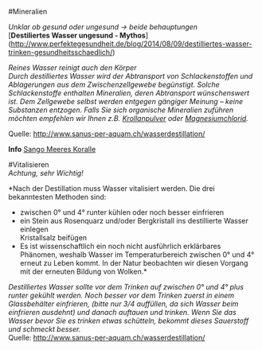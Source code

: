 #Mineralien

*Unklar ob gesund oder ungesund -> beide behauptungen*  
[**Destiliertes Wasser ungesund - Mythos**]  
(http://www.perfektegesundheit.de/blog/2014/08/09/destilliertes-wasser-trinken-gesundheitsschaedlich/)
  
*Reines Wasser reinigt auch den Körper  
Durch destilliertes Wasser wird der Abtransport von Schlackenstoffen und Ablagerungen aus dem Zwischenzellgewebe begünstigt. Solche Schlackenstoffe enthalten Mineralien, deren Abtransport wünschenswert ist. Dem Zellgewebe selbst werden entgegen gängiger Meinung – keine Substanzen entzogen. Falls Sie sich organische Mineralien zuführen möchten empfehlen wir Ihnen z.B. [Krollanpulver](https://www.zentrum-der-gesundheit.de/sango-korallen-pulver.html) oder [Magnesiumchlorid](http://www.naturheilpraxis-eden.ch/magnesium-chlorid-anwendung-und-wirkung/).*  
  
Quelle: http://www.sanus-per-aquam.ch/wasserdestillation/
  
**Info**
[Sango Meeres Koralle](http://www.gesundheitsinstitut-deutschland.de/sango-meeres-koralle/)  

#Vitalisieren  
*Achtung, sehr Wichtig!*  
  
*Nach der Destillation muss Wasser vitalisiert werden. Die drei bekanntesten Methoden sind:
- zwischen 0° und 4° runter kühlen oder noch besser einfrieren  
- ein Stein aus Rosenquarz und/oder Bergkristall ins destillierte Wasser einlegen  
Kristallsalz beifügen  
- Es ist wissenschaftlich ein noch nicht ausführlich erklärbares Phänomen, weshalb Wasser im Temperaturbereich zwischen 0° und 4° erneut zu Leben kommt. In der Natur beobachten wir diesen Vorgang mit der erneuten Bildung von Wolken.*  
  
*Destilliertes Wasser sollte vor dem Trinken auf zwischen 0° und 4° plus runter gekühlt werden. Noch besser vor dem Trinken zuerst in einem Glassbehälter einfrieren, (bitte nur 3/4 auffüllen, da sich Wasser beim einfrieren ausdehnt) und danach auftauen und trinken. Wenn Sie das Wasser bevor Sie es trinken etwas schütteln, bekommt dieses Sauerstoff und schmeckt besser.*  
Quelle: http://www.sanus-per-aquam.ch/wasserdestillation/
